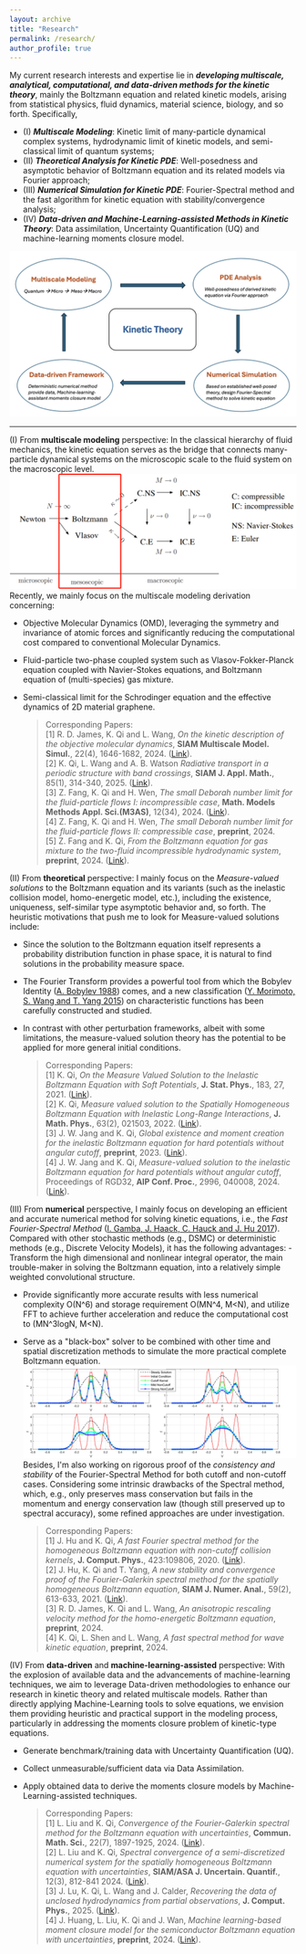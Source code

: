 ```yaml
---
layout: archive
title: "Research"
permalink: /research/
author_profile: true
---
```



My current research interests and expertise lie in _**developing multiscale, analytical, computational, and data-driven methods for the kinetic theory**_, mainly the Boltzmann equation and related kinetic models, arising from statistical physics, fluid dynamics, material science, biology, and so forth. Specifically,

- (I) _**Multiscale Modeling**_: Kinetic limit of many-particle dynamical complex systems, hydrodynamic limit of kinetic models, and semi-classical limit of quantum systems;
- (II) _**Theoretical Analysis for Kinetic PDE**_: Well-posedness and asymptotic behavior of Boltzmann equation and its related models via Fourier approach;
- (III) _**Numerical Simulation for Kinetic PDE**_: Fourier-Spectral method and the fast algorithm for kinetic equation with stability/convergence analysis;
- (IV) _**Data-driven and Machine-Learning-assisted Methods in Kinetic Theory**_: Data assimilation, Uncertainty Quantification (UQ) and machine-learning moments closure model.

![Big-pic](/files/Big-pic.png)

---

(I) From **multiscale modeling** perspective: 
In the classical hierarchy of fluid mechanics, the kinetic equation serves as the bridge that connects many-particle dynamical systems on the microscopic scale to the fluid system on the macroscopic level. 
![Big-pic](/files/multiscale1.png)
Recently, we mainly focus on the multiscale modeling derivation concerning: 
- Objective Molecular Dynamics (OMD), leveraging the symmetry and invariance of atomic forces and significantly reducing the computational cost compared to conventional Molecular Dynamics.
- Fluid-particle two-phase coupled system such as Vlasov-Fokker-Planck equation coupled with Navier-Stokes equations, and Boltzmann equation of (multi-species) gas mixture.
- Semi-classical limit for the Schrodinger equation and the effective dynamics of 2D material graphene. <br>
  
  > Corresponding Papers: <br>
  > [1] R. D. James, K. Qi and L. Wang, _On the kinetic description of the objective molecular dynamics_, **SIAM Multiscale Model. Simul.**, 22(4), 1646-1682, 2024. ([Link](https://doi.org/10.1137/23M1596727)). <br>
  > [2] K. Qi, L. Wang and A. B. Watson _Radiative transport in a periodic structure with band crossings_, **SIAM J. Appl. Math.**, 85(1), 314-340, 2025. ([Link](https://doi.org/10.1137/24M1638082)). <br>
  > [3] Z. Fang, K. Qi and H. Wen, _The small Deborah number limit for the fluid-particle flows I: incompressible case_, **Math. Models Methods Appl. Sci.(M3AS)**, 12(34), 2024. ([Link](https://doi.org/10.1142/S0218202524500489)). <br>
  > [4] Z. Fang, K. Qi and H. Wen, _The small Deborah number limit for the fluid-particle flows II: compressible case_, **preprint**, 2024. <br>
  > [5] Z. Fang and K. Qi, _From the Boltzmann equation for gas mixture to the two-fluid incompressible hydrodynamic system_, **preprint**, 2024. ([Link](https://arxiv.org/abs/2408.03570)).


(II) From **theoretical** perspective: 
I mainly focus on the _Measure-valued solutions_ to the Boltzmann equation and its variants (such as the inelastic collision model, homo-energetic model, etc.), including the existence, uniqueness, self-similar type asymptotic behavior and, so forth.
The heuristic motivations that push me to look for Measure-valued solutions include:
- Since the solution to the Boltzmann equation itself represents a probability distribution function in phase space, it is natural to find solutions in the probability measure space. 
- The Fourier Transform provides a powerful tool from which the Bobylev Identity ([A. Bobylev 1988](https://www.researchgate.net/publication/243771986_The_theory_of_the_nonlinear_spatially_uniform_Boltzmann_equation_for_Maxwell_molecules)) comes, and a new classification ([Y. Morimoto, S. Wang and T. Yang 2015](https://www.sciencedirect.com/science/article/pii/S0021782414001196)) on characteristic functions has been carefully constructed and studied. 
- In contrast with other perturbation frameworks, albeit with some limitations, the measure-valued solution theory  has the potential to be applied for more general initial conditions.
  
  > Corresponding Papers:<br>
  > [1] K. Qi, _On the Measure Valued Solution to the Inelastic Boltzmann Equation with Soft Potentials_, **J. Stat. Phys.**, 183, 27, 2021. ([Link](https://doi.org/10.1137/20M1351813)).<br>
  > [2] K. Qi, _Measure valued solution to the Spatially Homogeneous Boltzmann Equation with Inelastic Long-Range Interactions_, **J. Math. Phys.**, 63(2), 021503, 2022. ([Link](https://aip.scitation.org/doi/10.1063/5.0062859)).<br>
  > [3] J. W. Jang and K. Qi,  _Global existence and moment creation for the inelastic Boltzmann equation for hard potentials without angular cutoff_, **preprint**, 2023.  ([Link](https://arxiv.org/abs/2206.09636v2)).<br>
  > [4] J. W. Jang and K. Qi,  _Measure-valued solution to the inelastic Boltzmann equation for hard potentials without angular cutoff_, Proceedings of RGD32, **AIP Conf. Proc.**, 2996, 040008, 2024.  ([Link](https://pubs.aip.org/aip/acp/article-abstract/2996/1/040008/3262532/Measure-valued-solution-to-the-inelastic-Boltzmann?redirectedFrom=fulltext)).


(III) From **numerical** perspective, I mainly focus on developing an efficient and accurate numerical method for solving kinetic equations, i.e., the _Fast Fourier-Spectral Method_ ([I. Gamba, J. Haack, C. Hauck and J. Hu 2017](https://jingweihu-math.github.io/webpage/files/GHHH17.pdf)). Compared with other stochastic methods (e.g., DSMC) or deterministic methods (e.g., Discrete Velocity Models), it has the following advantages:
-Transform the high dimensional and nonlinear integral operator, the main trouble-maker in solving the Boltzmann equation, into a relatively simple weighted convolutional structure. 
- Provide significantly more accurate results with less numerical complexity O(N^6) and storage requirement O(MN^4, M<N), and utilize FFT to achieve further acceleration and reduce the computational cost to (MN^3logN, M<N). 
- Serve as a "black-box" solver to be combined with other time and spatial discretization methods to simulate the more practical complete Boltzmann equation.
![Time Evolution of Measure-valued Solution to Boltzmann equation with different collision kernels, which is simulated by our Fast Spectral Method](/files/four3.jpg)
Besides, I'm also working on rigorous proof of the _consistency and stability_ of the Fourier-Spectral Method for both cutoff and non-cutoff cases. Considering some intrinsic drawbacks of the Spectral method, which, e.g., only preserves mass conservation but fails in the momentum and energy conservation law (though still preserved up to spectral accuracy), some refined approaches are under investigation.

  > Corresponding Papers: <br>
  > [1] J. Hu and K. Qi, _A fast Fourier spectral method for the homogeneous Boltzmann equation with non-cutoff collision kernels_, **J. Comput. Phys.**, 423:109806, 2020. ([Link](https://doi.org/10.1016/j.jcp.2020.109806)). <br>
  > [2] J. Hu, K. Qi and T. Yang, _A new stability and convergence proof of the Fourier-Galerkin spectral method for the spatially homogeneous Boltzmann equation_, **SIAM J. Numer. Anal.**, 59(2), 613-633, 2021. ([Link](https://doi.org/10.1137/20M1351813)). <br>
  > [3] R. D. James, K. Qi and L. Wang, _An anisotropic rescaling velocity method for the homo-energetic Boltzmann equation_, **preprint**, 2024. <br>
  > [4] K. Qi, L. Shen and L. Wang, _A fast spectral method for wave kinetic equation_, **preprint**, 2024.


(IV) From **data-driven** and **machine-learning-assisted** perspective: 
With the explosion of available data and the advancements of machine-learning techniques, we aim to leverage Data-driven methodologies to enhance our research in kinetic theory and related multiscale models. 
Rather than directly applying Machine-Learning tools to solve equations, we envision them providing heuristic and practical support in the modeling process, particularly in addressing the moments closure problem of kinetic-type equations.
- Generate benchmark/training data with Uncertainty Quantification (UQ). 
- Collect unmeasurable/sufficient data via Data Assimilation.
- Apply obtained data to derive the moments closure models by Machine-Learning-assisted techniques.
  
  > Corresponding Papers: <br>
  > [1] L. Liu and K. Qi, _Convergence of the Fourier-Galerkin spectral method for the Boltzmann equation with uncertainties_, **Commun. Math. Sci.**, 22(7), 1897-1925, 2024. ([Link](https://dx.doi.org/10.4310/CMS.240918035418)). <br>
  > [2] L. Liu and K. Qi, _Spectral convergence of a semi-discretized numerical system for the spatially homogeneous Boltzmann equation with uncertainties_, **SIAM/ASA J. Uncertain. Quantif.**, 12(3), 812-841 2024. ([Link](https://epubs.siam.org/doi/10.1137/24M1638483)). <br>
  > [3] J. Lu, K. Qi, L. Wang and J. Calder, _Recovering the data of unclosed hydrodynamics from partial observations_, ****J. Comput. Phys.****, 2025. ([Link](http://arxiv.org/abs/2409.03872)). <br>
  > [4] J. Huang, L. Liu, K. Qi and J. Wan, _Machine learning-based moment closure model for the semiconductor Boltzmann equation with uncertainties_, **preprint**, 2024. ([Link](https://arxiv.org/abs/2412.01932)).
<!-- > [5] J. W. Jang, J. Y. Lee, L. Liu, K. Qi and Z. Zhu, _Machine-learning moments closure model for the multi-phase computations of the semiclassical limit of the Schrodinger equation_, **in preparation**, 2024. -->
   
